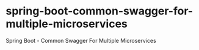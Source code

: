 # spring-boot-common-swagger-for-multiple-microservices
Spring Boot - Common Swagger For Multiple Microservices
